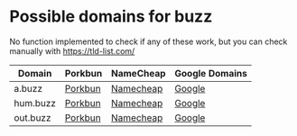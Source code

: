 # Possible domains for buzz

No function implemented to check if any of these work, but you can check manually with https://tld-list.com/

| Domain | Porkbun | NameCheap | Google Domains |
|---|---|---|---|
| a.buzz | [Porkbun](https://porkbun.com/checkout/search?prb=e814663da1&tlds=&idnLanguage=&search=search&q=a.buzz) | [Namecheap](https://www.namecheap.com/domains/registration/results/?domain=a.buzz) | [Google](https://domains.google.com/registrar/search?searchTerm=a.buzz) |
| hum.buzz | [Porkbun](https://porkbun.com/checkout/search?prb=e814663da1&tlds=&idnLanguage=&search=search&q=hum.buzz) | [Namecheap](https://www.namecheap.com/domains/registration/results/?domain=hum.buzz) | [Google](https://domains.google.com/registrar/search?searchTerm=hum.buzz) |
| out.buzz | [Porkbun](https://porkbun.com/checkout/search?prb=e814663da1&tlds=&idnLanguage=&search=search&q=out.buzz) | [Namecheap](https://www.namecheap.com/domains/registration/results/?domain=out.buzz) | [Google](https://domains.google.com/registrar/search?searchTerm=out.buzz) |
